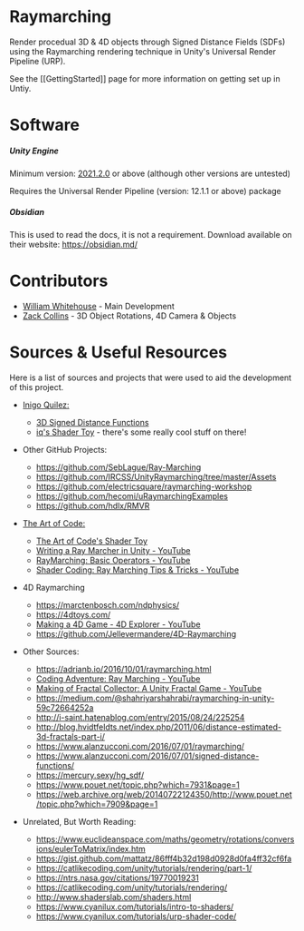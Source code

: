# Raymarching
Render procedual 3D & 4D objects through Signed Distance Fields (SDFs) using the Raymarching rendering technique in Unity's Universal Render Pipeline (URP).

See the [[GettingStarted]] page for more information on getting set up in Untiy.

# Software
##### Unity Engine
Minimum version: [2021.2.0](https://unity3d.com/unity/whats-new/2021.2.0) or above (although other versions are untested)

Requires the Universal Render Pipeline (version: 12.1.1 or above) package

##### Obsidian
This is used to read the docs, it is not a requirement. Download available on their website: https://obsidian.md/ 

# Contributors
- [William Whitehouse](https://williamwhitehouse.dev/) - Main Development
- [Zack Collins]() - 3D Object Rotations, 4D Camera & Objects 

# Sources & Useful Resources
Here is a list of sources and projects that were used to aid the development of this project.

- [Inigo Quilez:](https://www.youtube.com/c/InigoQuilez)
  - [3D Signed Distance Functions](https://iquilezles.org/www/articles/distfunctions/distfunctions.htm)
  - [iq's Shader Toy](https://www.shadertoy.com/user/iq) - there's some really cool stuff on there!
  
- Other GitHub Projects:
  - https://github.com/SebLague/Ray-Marching
  - https://github.com/IRCSS/UnityRaymarching/tree/master/Assets
  - https://github.com/electricsquare/raymarching-workshop
  - https://github.com/hecomi/uRaymarchingExamples
  - https://github.com/hdlx/RMVR
  
- [The Art of Code:](https://www.youtube.com/c/TheArtofCodeIsCool/featured)
  - [The Art of Code's Shader Toy](https://www.shadertoy.com/user/BigWIngs)
  - [Writing a Ray Marcher in Unity - YouTube](https://www.youtube.com/watch?v=S8AWd66hoCo)
  - [RayMarching: Basic Operators - YouTube](https://www.youtube.com/watch?v=AfKGMUDWfuE)
  - [Shader Coding: Ray Marching Tips & Tricks - YouTube](https://www.youtube.com/watch?feature=youtu.be&v=Vmb7VGBVZJA)

 - 4D Raymarching
	 - https://marctenbosch.com/ndphysics/
	 - https://4dtoys.com/
	 - [Making a 4D Game - 4D Explorer - YouTube](https://www.youtube.com/watch?v=nUExziADzjc)
	 - https://github.com/Jellevermandere/4D-Raymarching 
  
- Other Sources:
  - https://adrianb.io/2016/10/01/raymarching.html
  - [Coding Adventure: Ray Marching - YouTube](https://www.youtube.com/watch?v=Cp5WWtMoeKg&feature=youtu.be)
  - [Making of Fractal Collector: A Unity Fractal Game - YouTube](https://www.youtube.com/watch?v=0jwkZKDOzfc)
  - https://medium.com/@shahriyarshahrabi/raymarching-in-unity-59c72664252a
  - http://i-saint.hatenablog.com/entry/2015/08/24/225254
  - http://blog.hvidtfeldts.net/index.php/2011/06/distance-estimated-3d-fractals-part-i/
  - https://www.alanzucconi.com/2016/07/01/raymarching/
  - https://www.alanzucconi.com/2016/07/01/signed-distance-functions/
  - https://mercury.sexy/hg_sdf/
  - https://www.pouet.net/topic.php?which=7931&page=1
  - https://web.archive.org/web/20140722124350/http://www.pouet.net/topic.php?which=7909&page=1
  
- Unrelated, But Worth Reading:
  - https://www.euclideanspace.com/maths/geometry/rotations/conversions/eulerToMatrix/index.htm
  - https://gist.github.com/mattatz/86fff4b32d198d0928d0fa4ff32cf6fa
  - https://catlikecoding.com/unity/tutorials/rendering/part-1/
  - https://ntrs.nasa.gov/citations/19770019231
  - https://catlikecoding.com/unity/tutorials/rendering/
  - http://www.shaderslab.com/shaders.html
  - https://www.cyanilux.com/tutorials/intro-to-shaders/
  - https://www.cyanilux.com/tutorials/urp-shader-code/
  


